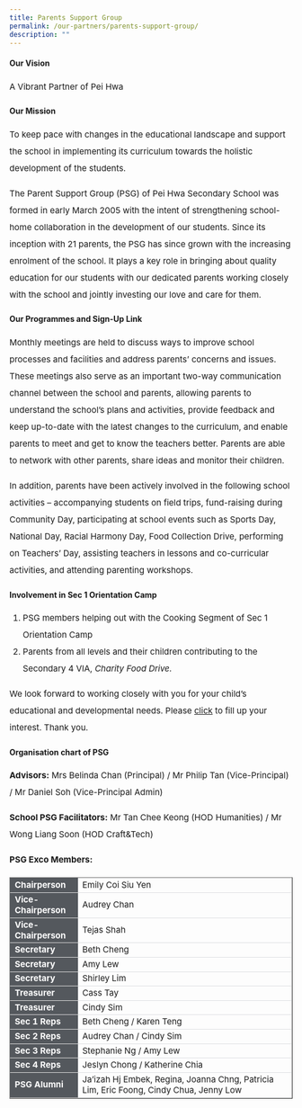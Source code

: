 ```yaml
---
title: Parents Support Group
permalink: /our-partners/parents-support-group/
description: ""
---
```

<h4><strong>Our Vision</strong></h4>
<p style="font-size:15px; line-height:2;margin-top:15px;">A Vibrant Partner of Pei Hwa</p>

<h4><strong>Our Mission</strong></h4>
<p style="font-size:15px; line-height:2;margin-top:15px;">To keep pace with changes in the educational landscape and support the school in implementing its curriculum towards the holistic development of the students.</p>

<p style="font-size:15px; line-height:2;">The Parent Support Group (PSG) of Pei Hwa Secondary School was formed in early March 2005 with the intent of strengthening school-home collaboration in the development of our students. Since its inception with 21 parents, the PSG has since grown with the increasing enrolment of the school. It plays a key role in bringing about quality education for our students with our dedicated parents working closely with the school and jointly investing our love and care for them.</p>

<h4><strong>Our Programmes and Sign-Up Link</strong></h4>
<p style="font-size:15px; line-height:2;margin-top:15px;">Monthly meetings are held to discuss ways to improve school processes and facilities and address parents&rsquo; concerns and issues. These meetings also serve as an important two-way communication channel between the school and parents, allowing parents to understand the school&rsquo;s plans and activities, provide feedback and keep up-to-date with the latest changes to the curriculum, and enable parents to meet and get to know the teachers better. Parents are able to network with other parents, share ideas and monitor their children.</p>

<p style="font-size:15px; line-height:2;">In addition, parents have been actively involved in the following school activities &ndash; accompanying students on field trips, fund-raising during Community Day, participating at school events such as Sports Day, National Day, Racial Harmony Day, Food Collection Drive, performing on Teachers&rsquo; Day, assisting teachers in lessons and co-curricular activities, and attending parenting workshops.</p>

<h4><strong>Involvement in Sec 1 Orientation Camp</strong></h4>
</div>
<ol>
<li style="font-size:15px; line-height:2;">PSG members helping out with the Cooking Segment of Sec 1 Orientation Camp</li>
<li style="font-size:15px; line-height:2;">Parents from all levels and their children contributing to the Secondary 4 VIA,&nbsp;<em>Charity Food Drive.</em></li>
</ol>

<p style="font-size:15px; line-height:2;margin-top:15px;">We look forward to working closely with you for your child&rsquo;s educational and developmental needs. Please&nbsp;<a href="https://form.gov.sg/#!/5f9bba9c64cfc100117b204f">click</a>&nbsp;to fill up your interest. Thank you.</p>

<h4><strong>Organisation chart of PSG</strong></h3>
<p style="font-size:15px; line-height:2;margin-top:15px;"><strong>Advisors:</strong>&nbsp;Mrs Belinda Chan&nbsp;(Principal) / Mr Philip Tan (Vice-Principal) / Mr Daniel Soh (Vice-Principal Admin)</p>

<p style="font-size:15px; line-height:2;margin-top:15px;"><strong>School PSG Facilitators:</strong>&nbsp;Mr Tan Chee Keong (HOD Humanities) / Mr Wong Liang Soon (HOD Craft&amp;Tech)</p>

<p style="font-size:15px; line-height:2;"><strong>PSG Exco Members:</strong></p>

<table border="1" style="width:100%;">
	<tbody>
		<tr>
			<td style="background-color: #54585d; font-weight: bold; font-size: 15px; border: 1px solid #54585d; color:white;border-bottom: 1px solid #dddddd;width:24%;">Chairperson</td>
			<td style="border: 1px solid #dddfe1;font-size: 15px;">Emily Coi Siu Yen</td>
		</tr>
		<tr>
			<td style="background-color: #54585d; font-weight: bold; font-size: 15px; border: 1px solid #54585d; color:white;border-bottom: 1px solid #dddddd;width:24%;">Vice-Chairperson</td>
			<td style="border: 1px solid #dddfe1;font-size: 15px;">Audrey Chan</td>
		</tr>
		<tr>
			<td style="background-color: #54585d; font-weight: bold; font-size: 15px; border: 1px solid #54585d; color:white;border-bottom: 1px solid #dddddd;width:24%;">Vice-Chairperson	</td>
			<td style="border: 1px solid #dddfe1;font-size: 15px;">Tejas Shah</td>
		</tr>
		<tr>
			<td style="background-color: #54585d; font-weight: bold; font-size: 15px; border: 1px solid #54585d; color:white;border-bottom: 1px solid #dddddd;width:24%;">Secretary	</td>
			<td style="border: 1px solid #dddfe1;font-size: 15px;">Beth Cheng</td>
		</tr>
		<tr>
			<td style="background-color: #54585d; font-weight: bold; font-size: 15px; border: 1px solid #54585d; color:white;border-bottom: 1px solid #dddddd;width:24%;">Secretary	</td>
			<td style="border: 1px solid #dddfe1;font-size: 15px;">Amy Lew</td>
		</tr>
		<tr>
			<td style="background-color: #54585d; font-weight: bold; font-size: 15px; border: 1px solid #54585d; color:white;border-bottom: 1px solid #dddddd;width:24%;">Secretary	</td>
			<td style="border: 1px solid #dddfe1;font-size: 15px;">Shirley Lim</td>
		</tr>
		<tr>
			<td style="background-color: #54585d; font-weight: bold; font-size: 15px; border: 1px solid #54585d; color:white;border-bottom: 1px solid #dddddd;width:24%;">Treasurer	</td>
			<td style="border: 1px solid #dddfe1;font-size: 15px;">Cass Tay</td>
		</tr>
		<tr>
			<td style="background-color: #54585d; font-weight: bold; font-size: 15px; border: 1px solid #54585d; color:white;border-bottom: 1px solid #dddddd;width:24%;">Treasurer	</td>
			<td style="border: 1px solid #dddfe1;font-size: 15px;">Cindy Sim</td>
		</tr>
		<tr>
			<td style="background-color: #54585d; font-weight: bold; font-size: 15px; border: 1px solid #54585d; color:white;border-bottom: 1px solid #dddddd;width:24%;">Sec 1 Reps	</td>
			<td style="border: 1px solid #dddfe1;font-size: 15px;">Beth Cheng / Karen Teng</td>
		</tr>
		<tr>
			<td style="background-color: #54585d; font-weight: bold; font-size: 15px; border: 1px solid #54585d; color:white;border-bottom: 1px solid #dddddd;width:24%;">Sec 2 Reps</td>
			<td style="border: 1px solid #dddfe1;font-size: 15px;">Audrey Chan / Cindy Sim</td>
		</tr>
		<tr>
			<td style="background-color: #54585d; font-weight: bold; font-size: 15px; border: 1px solid #54585d; color:white;border-bottom: 1px solid #dddddd;width:24%;">Sec 3 Reps	</td>
			<td style="border: 1px solid #dddfe1;font-size: 15px;">Stephanie Ng / Amy Lew</td>
		</tr>
		<tr>
			<td style="background-color: #54585d; font-weight: bold; font-size: 15px; border: 1px solid #54585d; color:white;border-bottom: 1px solid #dddddd;width:24%;">Sec 4 Reps	</td>
			<td style="border: 1px solid #dddfe1;font-size: 15px;">Jeslyn Chong / Katherine Chia</td>
		</tr>
		<tr>
			<td style="background-color: #54585d; font-weight: bold; font-size: 15px; border: 1px solid #54585d; color:white;border-bottom: 1px solid #dddddd;width:24%;">PSG Alumni	</td>
			<td style="border: 1px solid #dddfe1;font-size: 15px;">Ja’izah Hj Embek, Regina, Joanna Chng, Patricia Lim, Eric Foong, Cindy Chua, Jenny Low</td>
		</tr>
		
</tbody>
	</table>